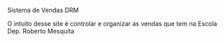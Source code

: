 Sistema de Vendas DRM

O intuito desse site é controlar e organizar as vendas que tem na Escola Dep. Roberto Mesquita
